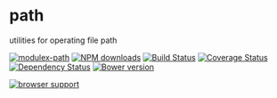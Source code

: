 # path

utilities for operating file path

[![modulex-path](https://nodei.co/npm/modulex-path.png)](https://npmjs.org/package/modulex-path)
[![NPM downloads](http://img.shields.io/npm/dm/modulex-path.svg)](https://npmjs.org/package/modulex-path)
[![Build Status](https://secure.travis-ci.org/kissyteam/path.png?branch=master)](https://travis-ci.org/kissyteam/path)
[![Coverage Status](https://img.shields.io/coveralls/kissyteam/path.svg)](https://coveralls.io/r/kissyteam/path?branch=master)
[![Dependency Status](https://gemnasium.com/kissyteam/path.png)](https://gemnasium.com/kissyteam/modulex-path)
[![Bower version](https://badge.fury.io/bo/modulex-path.svg)](http://badge.fury.io/bo/modulex-path)

[![browser support](https://ci.testling.com/kissyteam/path.png)](https://ci.testling.com/kissyteam/path)